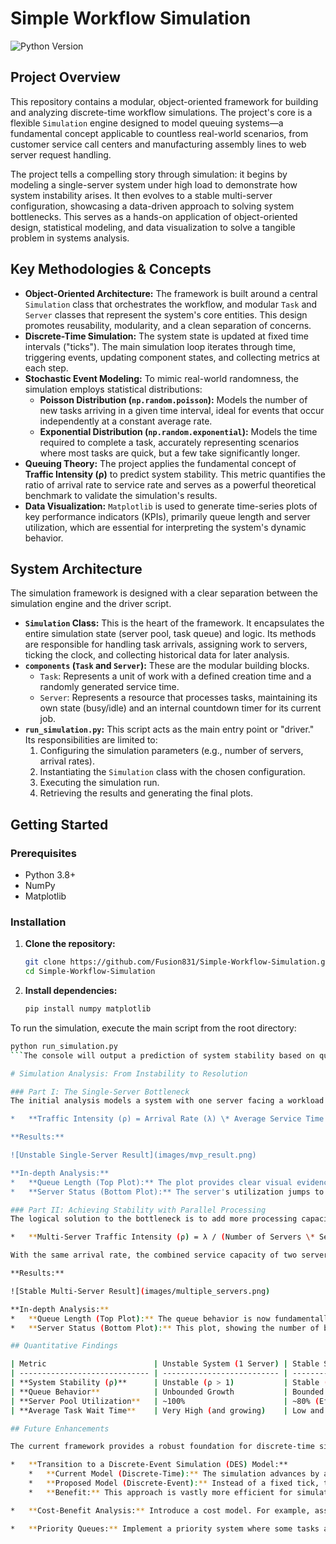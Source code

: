 # Simple Workflow Simulation

![Python Version](https://img.shields.io/badge/python-3.8%2B-blue.svg)

## Project Overview

This repository contains a modular, object-oriented framework for building and analyzing discrete-time workflow simulations. The project's core is a flexible `Simulation` engine designed to model queuing systems—a fundamental concept applicable to countless real-world scenarios, from customer service call centers and manufacturing assembly lines to web server request handling.

The project tells a compelling story through simulation: it begins by modeling a single-server system under high load to demonstrate how system instability arises. It then evolves to a stable multi-server configuration, showcasing a data-driven approach to solving system bottlenecks. This serves as a hands-on application of object-oriented design, statistical modeling, and data visualization to solve a tangible problem in systems analysis.

## Key Methodologies & Concepts

* **Object-Oriented Architecture:** The framework is built around a central `Simulation` class that orchestrates the workflow, and modular `Task` and `Server` classes that represent the system's core entities. This design promotes reusability, modularity, and a clean separation of concerns.
* **Discrete-Time Simulation:** The system state is updated at fixed time intervals ("ticks"). The main simulation loop iterates through time, triggering events, updating component states, and collecting metrics at each step.
* **Stochastic Event Modeling:** To mimic real-world randomness, the simulation employs statistical distributions:
  * **Poisson Distribution (`np.random.poisson`):** Models the number of new tasks arriving in a given time interval, ideal for events that occur independently at a constant average rate.
  * **Exponential Distribution (`np.random.exponential`):** Models the time required to complete a task, accurately representing scenarios where most tasks are quick, but a few take significantly longer.
* **Queuing Theory:** The project applies the fundamental concept of **Traffic Intensity (ρ)** to predict system stability. This metric quantifies the ratio of arrival rate to service rate and serves as a powerful theoretical benchmark to validate the simulation's results.
* **Data Visualization:** `Matplotlib` is used to generate time-series plots of key performance indicators (KPIs), primarily queue length and server utilization, which are essential for interpreting the system's dynamic behavior.

## System Architecture

The simulation framework is designed with a clear separation between the simulation engine and the driver script.

* **`Simulation` Class:** This is the heart of the framework. It encapsulates the entire simulation state (server pool, task queue) and logic. Its methods are responsible for handling task arrivals, assigning work to servers, ticking the clock, and collecting historical data for later analysis.
* **`components` (`Task` and `Server`):** These are the modular building blocks.
  * `Task`: Represents a unit of work with a defined creation time and a randomly generated service time.
  * `Server`: Represents a resource that processes tasks, maintaining its own state (busy/idle) and an internal countdown timer for its current job.
* **`run_simulation.py`:** This script acts as the main entry point or "driver." Its responsibilities are limited to:
    1. Configuring the simulation parameters (e.g., number of servers, arrival rates).
    2. Instantiating the `Simulation` class with the chosen configuration.
    3. Executing the simulation run.
    4. Retrieving the results and generating the final plots.

## Getting Started

### Prerequisites

* Python 3.8+
* NumPy
* Matplotlib

### Installation

1. **Clone the repository:**

    ```bash
    git clone https://github.com/Fusion831/Simple-Workflow-Simulation.git
    cd Simple-Workflow-Simulation
    ```

2. **Install dependencies:**

    ```bash
    pip install numpy matplotlib
    ```

To run the simulation, execute the main script from the root directory:

```bash
python run_simulation.py
```The console will output a prediction of system stability based on queuing theory, followed by the final summary statistics. Matplotlib plots will then be displayed.

# Simulation Analysis: From Instability to Resolution

### Part I: The Single-Server Bottleneck
The initial analysis models a system with one server facing a workload it cannot handle. The system's parameters result in a Traffic Intensity (ρ) greater than 1, which theory predicts will lead to instability.

*   **Traffic Intensity (ρ) = Arrival Rate (λ) \* Average Service Time (T) > 1**

**Results:**

![Unstable Single-Server Result](images/mvp_result.png)

**In-depth Analysis:**
*   **Queue Length (Top Plot):** The plot provides clear visual evidence of the theoretical prediction. The queue length trends relentlessly upwards, indicating the system is accumulating a backlog much faster than it can clear it.
*   **Server Status (Bottom Plot):** The server's utilization jumps to 100% and stays there, demonstrating it is completely saturated and acting as a critical bottleneck.

### Part II: Achieving Stability with Parallel Processing
The logical solution to the bottleneck is to add more processing capacity. By introducing a second server, we change the stability equation for the system as a whole.

*   **Multi-Server Traffic Intensity (ρ) = λ / (Number of Servers \* Service Rate) < 1**

With the same arrival rate, the combined service capacity of two servers is now sufficient to handle the load, bringing the traffic intensity below the critical threshold of 1.

**Results:**

![Stable Multi-Server Result](images/multiple_servers.png)

**In-depth Analysis:**
*   **Queue Length (Top Plot):** The queue behavior is now fundamentally different. It is **stable and bounded**. While it experiences occasional spikes, the system has enough throughput to process these tasks and consistently bring the queue length back down.
*   **Server Status (Bottom Plot):** This plot, showing the number of busy servers, is highly dynamic. The periods where the value is 0 (both servers idle) are crucial—they represent the spare capacity that allows the system to absorb random spikes in demand without becoming unstable.

## Quantitative Findings

| Metric                        | Unstable System (1 Server) | Stable System (2 Servers) |
| ----------------------------- | -------------------------- | ------------------------- |
| **System Stability (ρ)**      | Unstable (ρ > 1)           | Stable (ρ < 1)            |
| **Queue Behavior**            | Unbounded Growth           | Bounded and Stable        |
| **Server Pool Utilization**   | ~100%                      | ~80% (Efficiently utilized) |
| **Average Task Wait Time**    | Very High (and growing)    | Low and manageable        |

## Future Enhancements

The current framework provides a robust foundation for discrete-time simulation. The most significant architectural evolution would be to transition to a more advanced simulation paradigm.

*   **Transition to a Discrete-Event Simulation (DES) Model:**
    *   **Current Model (Discrete-Time):** The simulation advances by a fixed time-step (a "tick"), and the entire system state is checked at every step. This is simple to implement but computationally inefficient, as many ticks may pass where no event occurs.
    *   **Proposed Model (Discrete-Event):** Instead of a fixed tick, the simulation clock would **jump directly to the time of the next scheduled event**. This requires an "event calendar," typically implemented with a priority queue (`heapq`), which stores future events (e.g., "a task arrival at t=10.3," "server 2 will finish its task at t=12.1").
    *   **Benefit:** This approach is vastly more efficient for simulations with sparse events or long durations, as it completely skips the "dead time" between events.

*   **Cost-Benefit Analysis:** Introduce a cost model. For example, assign a cost per tick for running a server and a cost per tick for a task waiting in the queue. The simulation could then be used to find the optimal number of servers that minimizes total operational cost.

*   **Priority Queues:** Implement a priority system where some tasks are more important than others. This would involve replacing the standard FIFO `deque` with a priority queue (`heapq`) and adding a `priority` attribute to the `Task` class.
